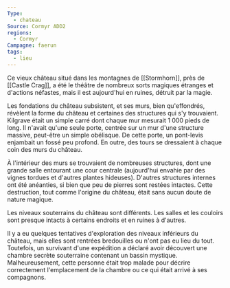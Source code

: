 ```yaml
---
Type:
  - chateau
Source: Cormyr ADD2
regions:
  - Cormyr
Campagne: faerun
tags:
  - lieu
---
```

Ce vieux château situé dans les montagnes de [[Stormhorn]], près de [[Castle Crag]], a été le théâtre de nombreux sorts magiques étranges et d'actions néfastes, mais il est aujourd'hui en ruines, détruit par la magie.

Les fondations du château subsistent, et ses murs, bien qu'effondrés, révèlent la forme du château et certaines des structures qui s'y trouvaient. Kilgrave était un simple carré dont chaque mur mesurait 1 000 pieds de long. Il n'avait qu'une seule porte, centrée sur un mur d'une structure massive, peut-être un simple obélisque. De cette porte, un pont-levis enjambait un fossé peu profond. En outre, des tours se dressaient à chaque coin des murs du château.

À l'intérieur des murs se trouvaient de nombreuses structures, dont une grande salle entourant une cour centrale (aujourd'hui envahie par des vignes tordues et d'autres plantes hideuses). D'autres structures internes ont été anéanties, si bien que peu de pierres sont restées intactes. Cette destruction, tout comme l'origine du château, était sans aucun doute de nature magique.

Les niveaux souterrains du château sont différents. Les salles et les couloirs sont presque intacts à certains endroits et en ruines à d'autres.

Il y a eu quelques tentatives d'exploration des niveaux inférieurs du château, mais elles sont rentrées bredouilles ou n'ont pas eu lieu du tout. Toutefois, un survivant d'une expédition a déclaré avoir découvert une chambre secrète souterraine contenant un bassin mystique. Malheureusement, cette personne était trop malade pour décrire correctement l'emplacement de la chambre ou ce qui était arrivé à ses compagnons.